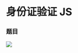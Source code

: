 # 身份证验证 JS

### 题目

![](http://upload-images.jianshu.io/upload_images/1828354-4d0f9e6087bbcf8d.png?imageMogr2/auto-orient/strip%7CimageView2/2/w/1240)
